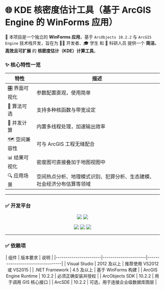 # 🌐 KDE 核密度估计工具（基于 ArcGIS Engine 的 WinForms 应用）

🧭 本项目是一个独立的 **WinForms 应用**，基于 `ArcObjects 10.2.2` 与 `ArcGIS Engine` 技术栈开发，旨在为 👨‍💻 开发者、🎓 学生 和 🔬 科研人员 提供一个 **简洁、高效且可扩展** 的 **核密度估计（KDE）计算工具**。

### ✨ 核心特性一览
<div align="center">
  
| 特性            | 描述                                                                 |
|-----------------|----------------------------------------------------------------------|
| 🎛️ 界面可视化   | 参数配置直观，使用简单                                               |
| 🧠 算法可选     | 支持多种核函数与带宽设定                                             |
| 🚀 并发计算     | 内置多线程处理，加速输出效率                                         |
| 🗺️ 空间兼容性   | 可与 ArcGIS 工程无缝配合                                             |
| 📊 结果可视化   | 密度图可直接叠加于地图视图中                                         |
| 🔍 应用场景     | 空间热点分析、地理模式识别、犯罪分析、生态建模、社会经济分布估算等领域 |

</div>

---

### ✅ 开发平台

<p align="center">
  <img src="https://img.shields.io/badge/Visual%20Studio-2012+-5C2D91?style=for-the-badge&logo=visualstudio" />
  <img src="https://img.shields.io/badge/.NET-Framework%204.5+-512BD4?style=for-the-badge&logo=dotnet" />
</p>
<p align="center">
  <img src="https://img.shields.io/badge/ArcGIS%20Engine-10.2.2-00A870?style=for-the-badge&logo=esri" />
  <img src="https://img.shields.io/badge/ArcObjects-10.2.2-blue?style=for-the-badge&logo=esri" />
  <img src="https://img.shields.io/badge/ArcSDE-10.2.2-orange?style=for-the-badge&logo=esri" />
</p>

---

### ✅ 依赖项
<p align ="center">
| 组件                  | 版本要求             | 说明                             |
|-----------------------|----------------------|----------------------------------|
| Visual Studio         | 2012 及以上          | 推荐使用 VS2012 或 VS2015       |
| .NET Framework        | 4.5 及以上           | 基于 WinForms 构建               |
| ArcGIS Engine Runtime | 10.2.2               | 必须正确安装并授权               |
| ArcObjects SDK        | 10.2.2               | 用于调用 GIS 核心接口            |
| ArcSDE                | 10.2.2               | 可选，用于连接企业级数据库图层   |
</p>

